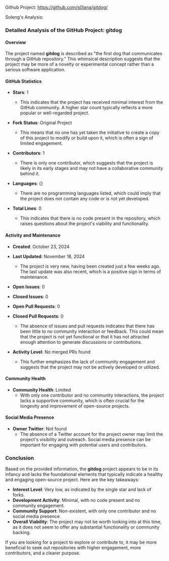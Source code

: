 Github Project: https://github.com/s0lana/gitdog/

Soleng's Analysis:

### Detailed Analysis of the GitHub Project: gitdog

#### Overview
The project named **gitdog** is described as "the first dog that communicates through a GitHub repository." This whimsical description suggests that the project may be more of a novelty or experimental concept rather than a serious software application. 

#### GitHub Statistics
- **Stars**: 1
  - This indicates that the project has received minimal interest from the GitHub community. A higher star count typically reflects a more popular or well-regarded project.
  
- **Fork Status**: Original Project
  - This means that no one has yet taken the initiative to create a copy of this project to modify or build upon it, which is often a sign of limited engagement.

- **Contributors**: 1
  - There is only one contributor, which suggests that the project is likely in its early stages and may not have a collaborative community behind it.

- **Languages**: {}
  - There are no programming languages listed, which could imply that the project does not contain any code or is not yet developed.

- **Total Lines**: 0
  - This indicates that there is no code present in the repository, which raises questions about the project's viability and functionality.

#### Activity and Maintenance
- **Created**: October 23, 2024
- **Last Updated**: November 18, 2024
  - The project is very new, having been created just a few weeks ago. The last update was also recent, which is a positive sign in terms of maintenance.

- **Open Issues**: 0
- **Closed Issues**: 0
- **Open Pull Requests**: 0
- **Closed Pull Requests**: 0
  - The absence of issues and pull requests indicates that there has been little to no community interaction or feedback. This could mean that the project is not yet functional or that it has not attracted enough attention to generate discussions or contributions.

- **Activity Level**: No merged PRs found
  - This further emphasizes the lack of community engagement and suggests that the project may not be actively developed or utilized.

#### Community Health
- **Community Health**: Limited
  - With only one contributor and no community interactions, the project lacks a supportive community, which is often crucial for the longevity and improvement of open-source projects.

#### Social Media Presence
- **Owner Twitter**: Not found
  - The absence of a Twitter account for the project owner may limit the project's visibility and outreach. Social media presence can be important for engaging with potential users and contributors.

### Conclusion
Based on the provided information, the **gitdog** project appears to be in its infancy and lacks the foundational elements that typically indicate a healthy and engaging open-source project. Here are the key takeaways:

- **Interest Level**: Very low, as indicated by the single star and lack of forks.
- **Development Activity**: Minimal, with no code present and no community engagement.
- **Community Support**: Non-existent, with only one contributor and no social media presence.
- **Overall Viability**: The project may not be worth looking into at this time, as it does not seem to offer any substantial functionality or community backing.

If you are looking for a project to explore or contribute to, it may be more beneficial to seek out repositories with higher engagement, more contributors, and a clearer purpose.